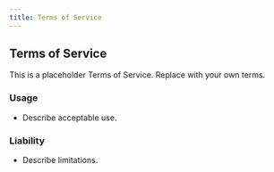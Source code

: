 ```yaml
---
title: Terms of Service
---
```


## Terms of Service

This is a placeholder Terms of Service. Replace with your own terms.

### Usage
- Describe acceptable use.

### Liability
- Describe limitations.


